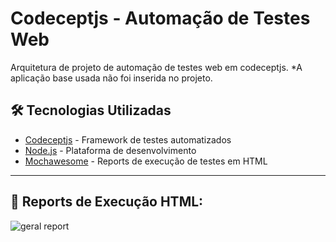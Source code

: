 # Codeceptjs - Automação de Testes Web

Arquitetura de projeto de automação de testes web em codeceptjs.
*A aplicação base usada não foi inserida no projeto. 

## :hammer_and_wrench: Tecnologias Utilizadas
- [Codeceptjs](https://codecept.io/quickstart/) - Framework de testes automatizados
- [Node.js](https://nodejs.org/en/) - Plataforma de desenvolvimento
- [Mochawesome](https://codecept.io/reports/#html) - Reports de execução de testes em HTML


-------------------------------------------------------------------
## :checkered_flag: Reports de Execução HTML:
![geral report](https://github.com/AlineAreda/codeceptjs-express/assets/77371831/b5478e1b-fd43-4e44-8153-234e51a68ed2)
